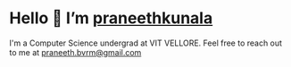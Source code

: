 # Hello 👋 I’m [praneethkunala](https://github.com/praneethkunala)
I'm a Computer Science undergrad at VIT VELLORE. Feel free to reach out to me at praneeth.bvrm@gmail.com
